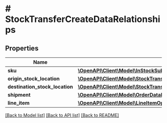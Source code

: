 # # StockTransferCreateDataRelationships

## Properties

Name | Type | Description | Notes
------------ | ------------- | ------------- | -------------
**sku** | [**\OpenAPI\Client\Model\InStockSubscriptionDataRelationshipsSku**](InStockSubscriptionDataRelationshipsSku.md) |  |
**origin_stock_location** | [**\OpenAPI\Client\Model\StockTransferDataRelationshipsOriginStockLocation**](StockTransferDataRelationshipsOriginStockLocation.md) |  | [optional]
**destination_stock_location** | [**\OpenAPI\Client\Model\StockTransferDataRelationshipsDestinationStockLocation**](StockTransferDataRelationshipsDestinationStockLocation.md) |  | [optional]
**shipment** | [**\OpenAPI\Client\Model\OrderDataRelationshipsShipments**](OrderDataRelationshipsShipments.md) |  | [optional]
**line_item** | [**\OpenAPI\Client\Model\LineItemOptionDataRelationshipsLineItem**](LineItemOptionDataRelationshipsLineItem.md) |  | [optional]

[[Back to Model list]](../../README.md#models) [[Back to API list]](../../README.md#endpoints) [[Back to README]](../../README.md)
